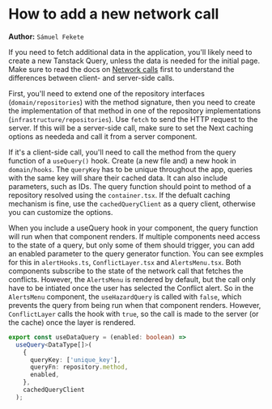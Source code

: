# How to add a new network call

**Author:** `Sámuel Fekete`

If you need to fetch additional data in the application, you'll likely need to create a new Tanstack Query, unless the data is needed for the initial page. Make sure to read the docs on [Network calls](/docs/frontend/network_calls) first to understand the differences between client- and server-side calls.

First, you'll need to extend one of the repository interfaces (`domain/repositories`) with the method signature, then you need to create the implementation of that method in one of the repository implementations (`infrastructure/repositories`). Use `fetch` to send the HTTP request to the server. If this will be a server-side call, make sure to set the Next caching options as neededa and call it from a server component.

If it's a client-side call, you'll need to call the method from the query function of a `useQuery()` hook. Create (a new file and) a new hook in `domain/hooks`. The `queryKey` has to be unique throughout the app, queries with the same key will share their cached data. It can also include parameters, such as IDs. The query function should point to method of a repository resolved using the `container.tsx`. If the defualt caching mechanism is fine, use the `cachedQueryClient` as a query client, otherwise you can customize the options.

When you include a useQuery hook in your component, the query function will run when that component renders. If multiple components need access to the state of a query, but only some of them should trigger, you can add an enabled parameter to the query generator function. You can see exmples for this in `alertHooks.ts`, `ConflictLayer.tsx` and `AlertsMenu.tsx`. Both components subscribe to the state of the network call that fetches the conflicts. However, the `AlertsMenu` is rendered by default, but the call only have to be intiated once the user has selected the Conflict alert. So in the `AlertsMenu` component, the `useHazardQuery` is called with `false`, which prevents the query from being run when that component renders. However, `ConflictLayer` calls the hook with `true`, so the call is made to the server (or the cache) once the layer is rendered.

```typescript
export const useDataQuery = (enabled: boolean) =>
  useQuery<DataType[]>(
    {
      queryKey: ['unique_key'],
      queryFn: repository.method,
      enabled,
    },
    cachedQueryClient
  );
```